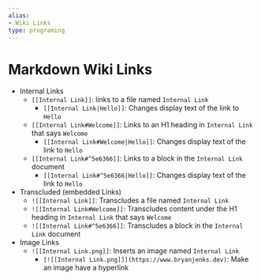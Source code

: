 ```yaml
---
alias:
- Wiki Links
type: programing
---
```

# Markdown Wiki Links

-   Internal Links
    -   `[[Internal Link]]`: links to a file named `Internal Link`
        -   `[[Internal Link|Hello]]`: Changes display text of the link to `Hello`
    -   `[[Internal Link#Welcome]]`: Links to an H1 heading in `Internal Link` that says `Welcome`
        -   `[[Internal Link#Welcome|Hello]]`: Changes display text of the link to `Hello`
    -   `[[Internal Link#^5e6366]]`: Links to a block in the `Internal Link` document
        -   `[[Internal Link#^5e6366|Hello]]`: Changes display text of the link to `Hello`
-   Transcluded (embedded Links)
    -   `![[Internal Link]]`: Transcludes a file named `Internal Link`
    -   `![[Internal Link#Welcome]]`: Transcludes content under the H1 heading in `Internal Link` that says `Welcome`
    -   `![[Internal Link#^5e6366]]`: Transcludes a block in the `Internal Link` document
-   Image Links
    -   `![[Internal Link.png]]`: Inserts an image named `Internal Link`
        -   `[![[Internal Link.png]]](https://www.bryanjenks.dev)`: Make an image have a hyperlink